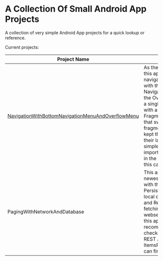 # A Collection Of Small Android App Projects

A collection of very simple Android App projects for a quick lookup or reference.

Current projects:

| Project Name | Description |
|--------------|-------------|
|[NavigationWithBottomNavigationMenuAndOverflowMenu](https://github.com/CelikAbdullah/collection-of-small-android-app-projects/tree/main/NavigationWithBottomNavigationMenuAndOverflowMenu)| As the name implies, in this app I set up the navigation controller with the Bottom Navigation Menu and the Overflow Menu. It is a single-activity app with a FragmentContainerView that swaps the fragments in and out. I kept the fragments and their layouts very simple since the most important stuff is done in the MainActivity in this case.|
|PagingWithNetworkAndDatabase | This app showcases the newest Paging Library with the Room Persistence Library (for local caching of items) and Retrofit (for fetching items from a webservice). To use this app, I also recommend to checkout my Django REST API project called ItemsRestApi which you can find here.|

